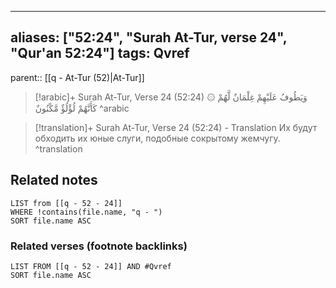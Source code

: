 
---
aliases: ["52:24", "Surah At-Tur, verse 24", "Qur'an 52:24"]
tags: Qvref
---

parent:: [[q - At-Tur (52)|At-Tur]]

> [!arabic]+ Surah At-Tur, Verse 24 (52:24)
> <span class="quran-arabic">۞ وَيَطُوفُ عَلَيْهِمْ غِلْمَانٌ لَّهُمْ كَأَنَّهُمْ لُؤْلُؤٌ مَّكْنُونٌ</span>
^arabic

> [!translation]+ Surah At-Tur, Verse 24 (52:24) - Translation
> Их будут обходить их юные слуги, подобные сокрытому жемчугу.
^translation



## Related notes
```dataview
LIST from [[q - 52 - 24]]
WHERE !contains(file.name, "q - ")
SORT file.name ASC
```

### Related verses (footnote backlinks)
```dataview
LIST FROM [[q - 52 - 24]] AND #Qvref
SORT file.name ASC
```

